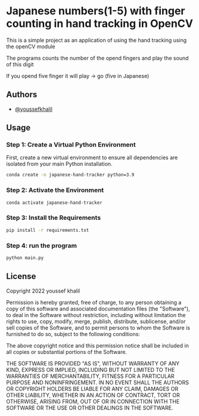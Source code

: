 
# Japanese numbers(1-5) with finger counting in hand tracking in OpenCV 

This is a simple project as an application of using the hand tracking using the openCV module


The programs counts the number of the opend fingers and play the sound of this digit 

If you opend five finger it will play -> go (five in Japanese)

## Authors

- [@youssefkhalil](https://www.linkedin.com/in/youssef-khalil-4517641a2/)


## Usage

### Step 1: Create a Virtual Python Environment

First, create a new virtual environment to ensure all dependencies are isolated from your main Python installation.

```bash
conda create -n japanese-hand-tracker python=3.9 
```

### Step 2: Activate the Environment

```bash
conda activate japanese-hand-tracker
```

### Step 3: Install the Requirements

```bash
pip install -r requirements.txt
```

### Step 4: run the program 

```bash
python main.py
```

## License

Copyright 2022 youssef khalil

Permission is hereby granted, free of charge, to any person obtaining a copy of this software and associated documentation files (the "Software"), to deal in the Software without restriction, including without limitation the rights to use, copy, modify, merge, publish, distribute, sublicense, and/or sell copies of the Software, and to permit persons to whom the Software is furnished to do so, subject to the following conditions:

The above copyright notice and this permission notice shall be included in all copies or substantial portions of the Software.

THE SOFTWARE IS PROVIDED "AS IS", WITHOUT WARRANTY OF ANY KIND, EXPRESS OR IMPLIED, INCLUDING BUT NOT LIMITED TO THE WARRANTIES OF MERCHANTABILITY, FITNESS FOR A PARTICULAR PURPOSE AND NONINFRINGEMENT. IN NO EVENT SHALL THE AUTHORS OR COPYRIGHT HOLDERS BE LIABLE FOR ANY CLAIM, DAMAGES OR OTHER LIABILITY, WHETHER IN AN ACTION OF CONTRACT, TORT OR OTHERWISE, ARISING FROM, OUT OF OR IN CONNECTION WITH THE SOFTWARE OR THE USE OR OTHER DEALINGS IN THE SOFTWARE.

